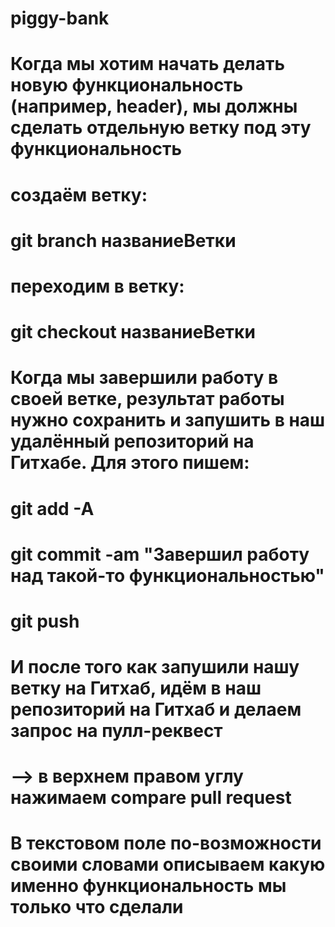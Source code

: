 # piggy-bank

# Когда мы хотим начать делать новую функциональность (например, header), мы должны сделать отдельную ветку под эту функциональность

# создаём ветку:

# git branch названиеВетки

# переходим в ветку:

# git checkout названиеВетки

# Когда мы завершили работу в своей ветке, результат работы нужно сохранить и запушить в наш удалённый репозиторий на Гитхабе. Для этого пишем:

# git add -A

# git commit -am "Завершил работу над такой-то функциональностью"

# git push

# И после того как запушили нашу ветку на Гитхаб, идём в наш репозиторий на Гитхаб и делаем запрос на пулл-реквест

# --> в верхнем правом углу нажимаем compare pull request

# В текстовом поле по-возможности своими словами описываем какую именно функциональность мы только что сделали
